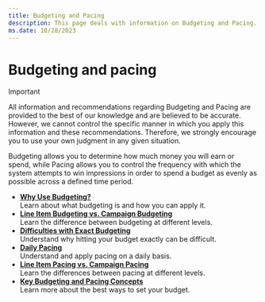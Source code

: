 ```yaml
---
title: Budgeting and Pacing
description: This page deals with information on Budgeting and Pacing.
ms.date: 10/28/2023
---
```



# Budgeting and pacing

> [!IMPORTANT]
> All information and recommendations regarding Budgeting and Pacing are provided to the best of our knowledge and are believed to be accurate. However, we cannot control the specific manner in which you apply this information and these recommendations. Therefore, we strongly encourage you to use your own judgment in any given situation.

Budgeting allows you to determine how much money you will earn or spend,
while Pacing allows you to control the frequency with which the system
attempts to win impressions in order to spend a budget as evenly as
possible across a defined time period.

- **[Why Use Budgeting?](why-use-budgeting.md)**  
  Learn about what budgeting is and how you can apply it.
- **[Line Item Budgeting vs. Campaign Budgeting](line-item-budgeting-vs-campaign-budgeting.md)**  
  Learn the difference between budgeting at different levels.
- **[Difficulties with Exact Budgeting](difficulties-with-exact-budgeting.md)**  
  Understand why hitting your budget exactly can be difficult.
- **[Daily Pacing](daily-pacing.md)**  
  Understand and apply pacing on a daily basis.
- **[Line Item Pacing vs. Campaign Pacing](line-item-pacing-vs-campaign-pacing.md)**  
  Learn the differences between pacing at different levels.
- **[Key Budgeting and Pacing Concepts](key-budgeting-and-pacing-concepts.md)**  
  Learn more about the best ways to set your budget.
